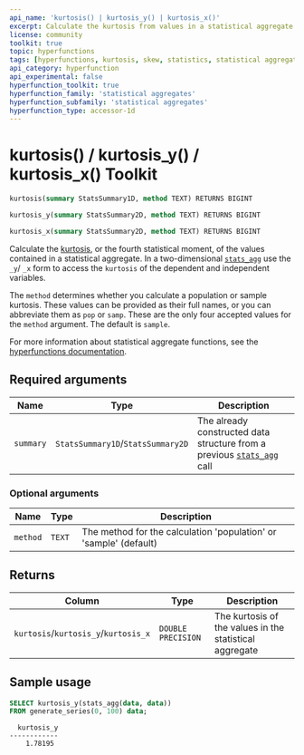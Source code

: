 ```yaml
---
api_name: 'kurtosis() | kurtosis_y() | kurtosis_x()'
excerpt: Calculate the kurtosis from values in a statistical aggregate
license: community
toolkit: true
topic: hyperfunctions
tags: [hyperfunctions, kurtosis, skew, statistics, statistical aggregates]
api_category: hyperfunction
api_experimental: false
hyperfunction_toolkit: true
hyperfunction_family: 'statistical aggregates'
hyperfunction_subfamily: 'statistical aggregates'
hyperfunction_type: accessor-1d
---
```


# kurtosis() / kurtosis_y() / kurtosis_x() <tag type="toolkit">Toolkit</tag>

```SQL
kurtosis(summary StatsSummary1D, method TEXT) RETURNS BIGINT
```
```SQL
kurtosis_y(summary StatsSummary2D, method TEXT) RETURNS BIGINT
```
```SQL
kurtosis_x(summary StatsSummary2D, method TEXT) RETURNS BIGINT
```

Calculate the [kurtosis][kurtosis], or the fourth statistical moment, of the values contained
in a statistical aggregate. In a two-dimensional [`stats_agg`][stats-agg] use 
the `_y`/ `_x` form to access the `kurtosis` of the dependent and independent variables. 

The `method` determines whether you calculate a population or sample kurtosis. These 
values can be provided as their full names, or you can abbreviate them as `pop` or `samp`. 
These are the only four accepted values for the `method` argument. The default is `sample`.

For more information about statistical aggregate functions, see the
[hyperfunctions documentation][hyperfunctions-stats-agg].

## Required arguments

|Name|Type|Description|
|-|-|-|
|`summary`|`StatsSummary1D`/`StatsSummary2D`|The already constructed data structure from a previous [`stats_agg`][stats-agg] call|

### Optional arguments

|Name|Type|Description|
|-|-|-|
|`method`|`TEXT`|The method for the calculation 'population' or 'sample' (default)|

## Returns

|Column|Type|Description|
|-|-|-|
|`kurtosis`/`kurtosis_y`/`kurtosis_x`|`DOUBLE PRECISION`|The kurtosis of the values in the statistical aggregate|

## Sample usage

```SQL
SELECT kurtosis_y(stats_agg(data, data))
FROM generate_series(0, 100) data;
```
```output
  kurtosis_y 
------------
    1.78195
```


[hyperfunctions-stats-agg]: timescaledb/:currentVersion:/how-to-guides/hyperfunctions/stats-aggs/
[stats-agg]:/hyperfunctions/stats_aggs/stats_agg/
[kurtosis]: https://en.wikipedia.org/wiki/Kurtosis
